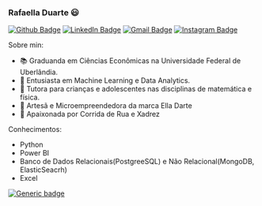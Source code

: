 ### Rafaella Duarte 😃

[![Github Badge](https://img.shields.io/badge/-elladarte-inactive?style=flat-square&logo=Github&logoColor=white&link=https://github.com/elladarte/)](https://github.com/elladarte/)
[![LinkedIn Badge](https://img.shields.io/badge/-Rafaella_Duarte-blue?style=flat-square&logo=Linkedin&logoColor=white&link=https://www.linkedin.com/in/rafaella-duarte-044276130/)](https://www.linkedin.com/in/rafaella-duarte-044276130/)
[![Gmail Badge](https://img.shields.io/badge/-rafaella.d.d.carvalho@gmail.com-c14438?style=flat-square&logo=Gmail&logoColor=white&link=mailto:rafaella.d.d.carvalho@gmail.com)](mailto:rafaella.d.d.carvalho@gmail.com)
[![Instagram Badge](https://img.shields.io/badge/-@ella_darte-blueviolet?style=flat-square&logo=Instagram&logoColor=white&link=https://www.instagram.com/ella_darte)](https://www.instagram.com/ella_darte)

Sobre min:

- 📚 Graduanda em Ciências Econômicas na Universidade Federal de Uberlândia.
- 🌱 Entusiasta em Machine Learning e Data Analytics.
- 📐 Tutora para crianças e adolescentes nas disciplinas de matemática e física.
- 🎨 Artesã e Microempreendedora da marca Ella Darte
- 🥰 Apaixonada por Corrida de Rua e Xadrez

Conhecimentos:

- Python
- Power BI
- Banco de Dados Relacionais(PostgreeSQL) e Não Relacional(MongoDB, ElasticSeacrh)
- Excel

[![Generic badge](https://img.shields.io/badge/CERTIFICACOES-concluidas-green.svg)](https://github.com/elladarte/Certificados/blob/master/README.md)

